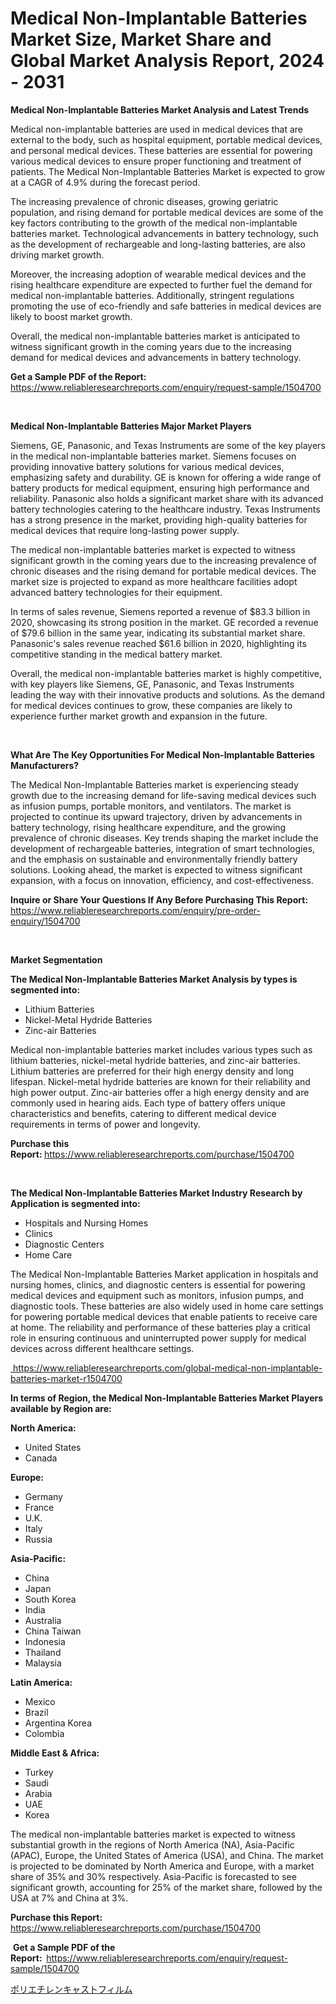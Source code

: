 <p><h1>Medical Non-Implantable Batteries Market Size, Market Share and Global Market Analysis Report, 2024 - 2031</h1></p><p><strong>Medical Non-Implantable Batteries Market Analysis and Latest Trends</strong></p>
<p><p>Medical non-implantable batteries are used in medical devices that are external to the body, such as hospital equipment, portable medical devices, and personal medical devices. These batteries are essential for powering various medical devices to ensure proper functioning and treatment of patients. The Medical Non-Implantable Batteries Market is expected to grow at a CAGR of 4.9% during the forecast period.</p><p>The increasing prevalence of chronic diseases, growing geriatric population, and rising demand for portable medical devices are some of the key factors contributing to the growth of the medical non-implantable batteries market. Technological advancements in battery technology, such as the development of rechargeable and long-lasting batteries, are also driving market growth.</p><p>Moreover, the increasing adoption of wearable medical devices and the rising healthcare expenditure are expected to further fuel the demand for medical non-implantable batteries. Additionally, stringent regulations promoting the use of eco-friendly and safe batteries in medical devices are likely to boost market growth.</p><p>Overall, the medical non-implantable batteries market is anticipated to witness significant growth in the coming years due to the increasing demand for medical devices and advancements in battery technology.</p></p>
<p><strong>Get a Sample PDF of the Report:&nbsp;</strong> <a href="https://www.reliableresearchreports.com/enquiry/request-sample/1504700">https://www.reliableresearchreports.com/enquiry/request-sample/1504700</a></p>
<p>&nbsp;</p>
<p><strong>Medical Non-Implantable Batteries Major Market Players</strong></p>
<p><p>Siemens, GE, Panasonic, and Texas Instruments are some of the key players in the medical non-implantable batteries market. Siemens focuses on providing innovative battery solutions for various medical devices, emphasizing safety and durability. GE is known for offering a wide range of battery products for medical equipment, ensuring high performance and reliability. Panasonic also holds a significant market share with its advanced battery technologies catering to the healthcare industry. Texas Instruments has a strong presence in the market, providing high-quality batteries for medical devices that require long-lasting power supply.</p><p>The medical non-implantable batteries market is expected to witness significant growth in the coming years due to the increasing prevalence of chronic diseases and the rising demand for portable medical devices. The market size is projected to expand as more healthcare facilities adopt advanced battery technologies for their equipment.</p><p>In terms of sales revenue, Siemens reported a revenue of $83.3 billion in 2020, showcasing its strong position in the market. GE recorded a revenue of $79.6 billion in the same year, indicating its substantial market share. Panasonic's sales revenue reached $61.6 billion in 2020, highlighting its competitive standing in the medical battery market.</p><p>Overall, the medical non-implantable batteries market is highly competitive, with key players like Siemens, GE, Panasonic, and Texas Instruments leading the way with their innovative products and solutions. As the demand for medical devices continues to grow, these companies are likely to experience further market growth and expansion in the future.</p></p>
<p>&nbsp;</p>
<p><strong>What Are The Key Opportunities For Medical Non-Implantable Batteries Manufacturers?</strong></p>
<p><p>The Medical Non-Implantable Batteries market is experiencing steady growth due to the increasing demand for life-saving medical devices such as infusion pumps, portable monitors, and ventilators. The market is projected to continue its upward trajectory, driven by advancements in battery technology, rising healthcare expenditure, and the growing prevalence of chronic diseases. Key trends shaping the market include the development of rechargeable batteries, integration of smart technologies, and the emphasis on sustainable and environmentally friendly battery solutions. Looking ahead, the market is expected to witness significant expansion, with a focus on innovation, efficiency, and cost-effectiveness.</p></p>
<p><strong>Inquire or Share Your Questions If Any Before Purchasing This Report:</strong> <a href="https://www.reliableresearchreports.com/enquiry/pre-order-enquiry/1504700">https://www.reliableresearchreports.com/enquiry/pre-order-enquiry/1504700</a></p>
<p>&nbsp;</p>
<p><strong>Market Segmentation</strong></p>
<p><strong>The Medical Non-Implantable Batteries Market Analysis by types is segmented into:</strong></p>
<p><ul><li>Lithium Batteries</li><li>Nickel-Metal Hydride Batteries</li><li>Zinc-air Batteries</li></ul></p>
<p><p>Medical non-implantable batteries market includes various types such as lithium batteries, nickel-metal hydride batteries, and zinc-air batteries. Lithium batteries are preferred for their high energy density and long lifespan. Nickel-metal hydride batteries are known for their reliability and high power output. Zinc-air batteries offer a high energy density and are commonly used in hearing aids. Each type of battery offers unique characteristics and benefits, catering to different medical device requirements in terms of power and longevity.</p></p>
<p><strong>Purchase this Report:&nbsp;</strong><a href="https://www.reliableresearchreports.com/purchase/1504700">https://www.reliableresearchreports.com/purchase/1504700</a></p>
<p>&nbsp;</p>
<p><strong>The Medical Non-Implantable Batteries Market Industry Research by Application is segmented into:</strong></p>
<p><ul><li>Hospitals and Nursing Homes</li><li>Clinics</li><li>Diagnostic Centers</li><li>Home Care</li></ul></p>
<p><p>The Medical Non-Implantable Batteries Market application in hospitals and nursing homes, clinics, and diagnostic centers is essential for powering medical devices and equipment such as monitors, infusion pumps, and diagnostic tools. These batteries are also widely used in home care settings for powering portable medical devices that enable patients to receive care at home. The reliability and performance of these batteries play a critical role in ensuring continuous and uninterrupted power supply for medical devices across different healthcare settings.</p></p>
<p><a href="https://www.reliableresearchreports.com/global-medical-non-implantable-batteries-market-r1504700">&nbsp;https://www.reliableresearchreports.com/global-medical-non-implantable-batteries-market-r1504700</a></p>
<p><strong>In terms of Region, the Medical Non-Implantable Batteries Market Players available by Region are:</strong></p>
<p>
    <p> <strong> North America: </strong>
        <ul>
            <li>United States</li>
            <li>Canada</li>
        </ul>
        </p> 
    <p> <strong> Europe: </strong>
        <ul>
            <li>Germany</li>
            <li>France</li>
            <li>U.K.</li>
            <li>Italy</li>
            <li>Russia</li>
        </ul>
        </p> 
    <p> <strong> Asia-Pacific: </strong>
        <ul>
            <li>China</li>
            <li>Japan</li>
            <li>South Korea</li>
            <li>India</li>
            <li>Australia</li>
            <li>China Taiwan</li>
            <li>Indonesia</li>
            <li>Thailand</li>
            <li>Malaysia</li>
        </ul>
        </p> 
    <p> <strong> Latin America: </strong>
        <ul>
            <li>Mexico</li>
            <li>Brazil</li>
            <li>Argentina Korea</li>
            <li>Colombia</li>
        </ul>
        </p> 
    <p> <strong> Middle East & Africa: </strong>
        <ul>
            <li>Turkey</li>
            <li>Saudi</li>
            <li>Arabia</li>
            <li>UAE</li>
            <li>Korea</li>
        </ul>
    </p>
    </p>
<p><p>The medical non-implantable batteries market is expected to witness substantial growth in the regions of North America (NA), Asia-Pacific (APAC), Europe, the United States of America (USA), and China. The market is projected to be dominated by North America and Europe, with a market share of 35% and 30% respectively. Asia-Pacific is forecasted to see significant growth, accounting for 25% of the market share, followed by the USA at 7% and China at 3%.</p></p>
<p><strong>Purchase this Report: </strong><a href="https://www.reliableresearchreports.com/purchase/1504700">https://www.reliableresearchreports.com/purchase/1504700</a></p>
<p>&nbsp;<strong>Get a Sample PDF of the Report:&nbsp;&nbsp;</strong><a href="https://www.reliableresearchreports.com/enquiry/request-sample/1504700">https://www.reliableresearchreports.com/enquiry/request-sample/1504700</a></p>
<p><strong></strong></p>
<p><p><a href="https://github.com/mathieurico66/Market-Research-Report-List-1/blob/main/542224195136.md">ポリエチレンキャストフィルム</a></p></p>